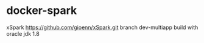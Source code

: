 # docker-spark

xSpark https://github.com/gioenn/xSpark.git branch dev-multiapp build with oracle jdk 1.8